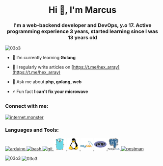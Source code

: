 <h1 align="center">Hi 👋, I'm Marcus</h1>
<h3 align="center">I'm a web-backend developer and DevOps, y.o 17. Active programming experience 3 years, started learning since I was 13 years old</h3>

<p align="left"> <img src="https://komarev.com/ghpvc/?username=03o3&label=Profile%20views&color=0e75b6&style=flat" alt="03o3" /> </p>

- 🌱 I’m currently learning **Golang**

- 📝 I regularly write articles on [https://t.me/hex_array](https://t.me/hex_array)

- 💬 Ask me about **php, golang, web**

- ⚡ Fun fact **I can't fix your microwave**

<h3 align="left">Connect with me:</h3>
<p align="left">
<a href="https://discord.gg/internet.monster" target="blank"><img align="center" src="https://raw.githubusercontent.com/rahuldkjain/github-profile-readme-generator/master/src/images/icons/Social/discord.svg" alt="internet.monster" height="30" width="40" /></a>
</p>

<h3 align="left">Languages and Tools:</h3>
<p align="left"> <a href="https://www.arduino.cc/" target="_blank" rel="noreferrer"> <img src="https://cdn.worldvectorlogo.com/logos/arduino-1.svg" alt="arduino" width="40" height="40"/> </a> <a href="https://www.gnu.org/software/bash/" target="_blank" rel="noreferrer"> <img src="https://www.vectorlogo.zone/logos/gnu_bash/gnu_bash-icon.svg" alt="bash" width="40" height="40"/> </a> <a href="https://git-scm.com/" target="_blank" rel="noreferrer"> <img src="https://www.vectorlogo.zone/logos/git-scm/git-scm-icon.svg" alt="git" width="40" height="40"/> </a> <a href="https://golang.org" target="_blank" rel="noreferrer"> <img src="https://raw.githubusercontent.com/devicons/devicon/master/icons/go/go-original.svg" alt="go" width="40" height="40"/> </a> <a href="https://www.linux.org/" target="_blank" rel="noreferrer"> <img src="https://raw.githubusercontent.com/devicons/devicon/master/icons/linux/linux-original.svg" alt="linux" width="40" height="40"/> </a> <a href="https://www.mysql.com/" target="_blank" rel="noreferrer"> <img src="https://raw.githubusercontent.com/devicons/devicon/master/icons/mysql/mysql-original-wordmark.svg" alt="mysql" width="40" height="40"/> </a> <a href="https://www.php.net" target="_blank" rel="noreferrer"> <img src="https://raw.githubusercontent.com/devicons/devicon/master/icons/php/php-original.svg" alt="php" width="40" height="40"/> </a> <a href="https://www.postgresql.org" target="_blank" rel="noreferrer"> <img src="https://raw.githubusercontent.com/devicons/devicon/master/icons/postgresql/postgresql-original-wordmark.svg" alt="postgresql" width="40" height="40"/> </a> <a href="https://postman.com" target="_blank" rel="noreferrer"> <img src="https://www.vectorlogo.zone/logos/getpostman/getpostman-icon.svg" alt="postman" width="40" height="40"/> </a> </p>

<p><img align="left" src="https://github-readme-stats.vercel.app/api/top-langs?username=03o3&show_icons=true&locale=en&layout=compact" alt="03o3" /></p>

<p>&nbsp;<img align="center" src="https://github-readme-stats.vercel.app/api?username=03o3&show_icons=true&locale=en" alt="03o3" /></p>

